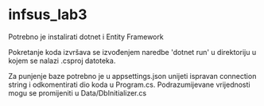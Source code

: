 # infsus_lab3

Potrebno je instalirati dotnet i Entity Framework

Pokretanje koda izvršava se izvođenjem naredbe 'dotnet run' u direktoriju u kojem se nalazi .csproj datoteka.

Za punjenje baze potrebno je u appsettings.json unijeti ispravan connection string i odkomentirati dio koda u Program.cs. Podrazumijevane vrijednosti mogu se promijeniti u Data/DbInitializer.cs